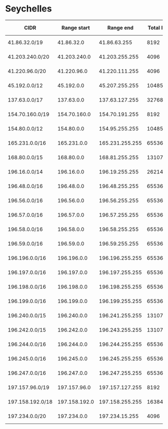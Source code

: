 # Seychelles

CIDR               | Range start     | Range end       | Total IPs  | Assign date | Owner
------------------ | --------------- | --------------- | ---------- | ----------- | -----
41.86.32.0/19      | 41.86.32.0      | 41.86.63.255    | 8192       | 2010-05-06  | 
41.203.240.0/20    | 41.203.240.0    | 41.203.255.255  | 4096       | 2007-12-28  | 
41.220.96.0/20     | 41.220.96.0     | 41.220.111.255  | 4096       | 2006-06-07  | 
45.192.0.0/12      | 45.192.0.0      | 45.207.255.255  | 1048576    | 2014-12-01  | 
137.63.0.0/17      | 137.63.0.0      | 137.63.127.255  | 32768      | 2013-12-24  | 
154.70.160.0/19    | 154.70.160.0    | 154.70.191.255  | 8192       | 2013-12-20  | 
154.80.0.0/12      | 154.80.0.0      | 154.95.255.255  | 1048576    | 2013-07-24  | 
165.231.0.0/16     | 165.231.0.0     | 165.231.255.255 | 65536      | 1995-01-01  | 
168.80.0.0/15      | 168.80.0.0      | 168.81.255.255  | 131072     | 1994-02-15  | 
196.16.0.0/14      | 196.16.0.0      | 196.19.255.255  | 262144     | 1994-10-21  | 
196.48.0.0/16      | 196.48.0.0      | 196.48.255.255  | 65536      | 1997-09-15  | 
196.56.0.0/16      | 196.56.0.0      | 196.56.255.255  | 65536      | 2009-08-23  | 
196.57.0.0/16      | 196.57.0.0      | 196.57.255.255  | 65536      | 2009-08-23  | 
196.58.0.0/16      | 196.58.0.0      | 196.58.255.255  | 65536      | 2009-08-23  | 
196.59.0.0/16      | 196.59.0.0      | 196.59.255.255  | 65536      | 2009-08-23  | 
196.196.0.0/16     | 196.196.0.0     | 196.196.255.255 | 65536      | 2012-11-21  | 
196.197.0.0/16     | 196.197.0.0     | 196.197.255.255 | 65536      | 1996-08-19  | 
196.198.0.0/16     | 196.198.0.0     | 196.198.255.255 | 65536      | 1996-08-19  | 
196.199.0.0/16     | 196.199.0.0     | 196.199.255.255 | 65536      | 2012-12-14  | 
196.240.0.0/15     | 196.240.0.0     | 196.241.255.255 | 131072     | 2008-11-11  | 
196.242.0.0/15     | 196.242.0.0     | 196.243.255.255 | 131072     | 2008-11-11  | 
196.244.0.0/16     | 196.244.0.0     | 196.244.255.255 | 65536      | 2008-11-11  | 
196.245.0.0/16     | 196.245.0.0     | 196.245.255.255 | 65536      | 2008-11-11  | 
196.247.0.0/16     | 196.247.0.0     | 196.247.255.255 | 65536      | 2008-11-11  | 
197.157.96.0/19    | 197.157.96.0    | 197.157.127.255 | 8192       | 2012-03-13  | 
197.158.192.0/18   | 197.158.192.0   | 197.158.255.255 | 16384      | 2012-05-31  | 
197.234.0.0/20     | 197.234.0.0     | 197.234.15.255  | 4096       | 2013-05-16  | 
